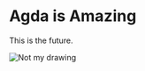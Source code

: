 # Agda is Amazing


This is the future.


![Not my drawing](http://semantic.org/wp-content/uploads/Correctness.jpeg)







